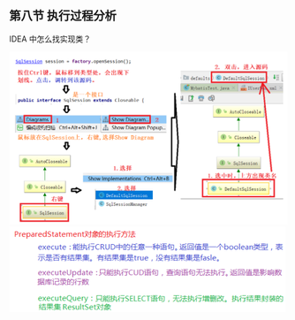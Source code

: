 ## 第八节 执行过程分析

IDEA 中怎么找实现类？

<img src="./img1/11-find-impl-of-interface.png" width=900>


<img src="./img1/12-prepared-object.png" width=500>






